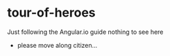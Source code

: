 # tour-of-heroes
Just following the Angular.io guide nothing to see here
* please move along citizen...
